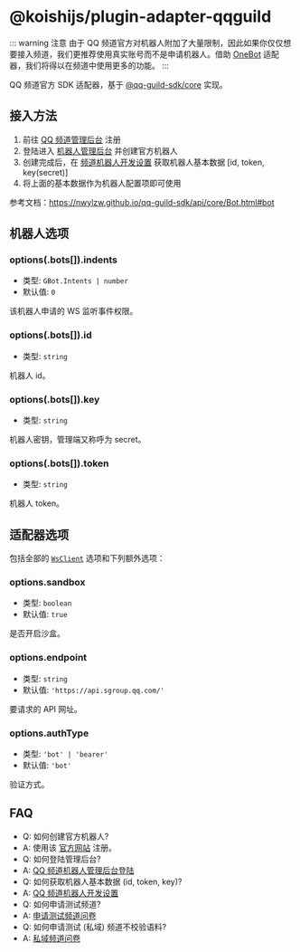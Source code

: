 # @koishijs/plugin-adapter-qqguild

::: warning 注意
由于 QQ 频道官方对机器人附加了大量限制，因此如果你仅仅想要接入频道，我们更推荐使用真实账号而不是申请机器人。借助 [OneBot](./onebot.md) 适配器，我们将得以在频道中使用更多的功能。
:::

QQ 频道官方 SDK 适配器，基于 [@qq-guild-sdk/core](https://www.npmjs.com/package/@qq-guild-sdk/core) 实现。

## 接入方法

1. 前往 [QQ 频道管理后台](https://bot.q.qq.com/open/#/type?appType=2) 注册
2. 登陆进入 [机器人管理后台](https://bot.q.qq.com/open/#/botlogin) 并创建官方机器人
3. 创建完成后，在 [频道机器人开发设置](https://bot.q.qq.com/#/developer/developer-setting) 获取机器人基本数据 [id, token, key(secret)]
4. 将上面的基本数据作为机器人配置项即可使用

参考文档：<https://nwylzw.github.io/qq-guild-sdk/api/core/Bot.html#bot>

## 机器人选项

### options(.bots[]).indents

- 类型: `GBot.Intents | number`
- 默认值: `0`

该机器人申请的 WS 监听事件权限。

### options(.bots[]).id

- 类型: `string`

机器人 id。

### options(.bots[]).key

- 类型: `string`

机器人密钥，管理端又称呼为 secret。

### options(.bots[]).token

- 类型: `string`

机器人 token。

## 适配器选项

包括全部的 [`WsClient`](../../api/core/adapter.md#类：adapter-websocketclient) 选项和下列额外选项：

### options.sandbox

- 类型: `boolean`
- 默认值: `true`

是否开启沙盒。

### options.endpoint

- 类型: `string`
- 默认值: `'https://api.sgroup.qq.com/'`

要请求的 API 网址。

### options.authType

- 类型: `'bot' | 'bearer'`
- 默认值: `'bot'`

验证方式。

## FAQ

- Q: 如何创建官方机器人?
- A: 使用该 [官方网站](https://bot.q.qq.com/open/#/type?appType=2) 注册。
- Q: 如何登陆管理后台?
- A: [QQ 频道机器人管理后台登陆](https://bot.q.qq.com/open/#/botlogin)
- Q: 如何获取机器人基本数据 (id, token, key)?
- A: [QQ 频道机器人开发设置](https://bot.q.qq.com/#/developer/developer-setting)
- Q: 如何申请测试频道?
- A: [申请测试频道问卷](https://docs.qq.com/form/page/DZVF3RFJnTGF0Y3Nk?_w_tencentdocx_form=1)
- Q: 如何申请测试 (私域) 频道不校验语料?
- A: [私域频道问卷](https://wj.qq.com/s2/9379748/ed13/)

